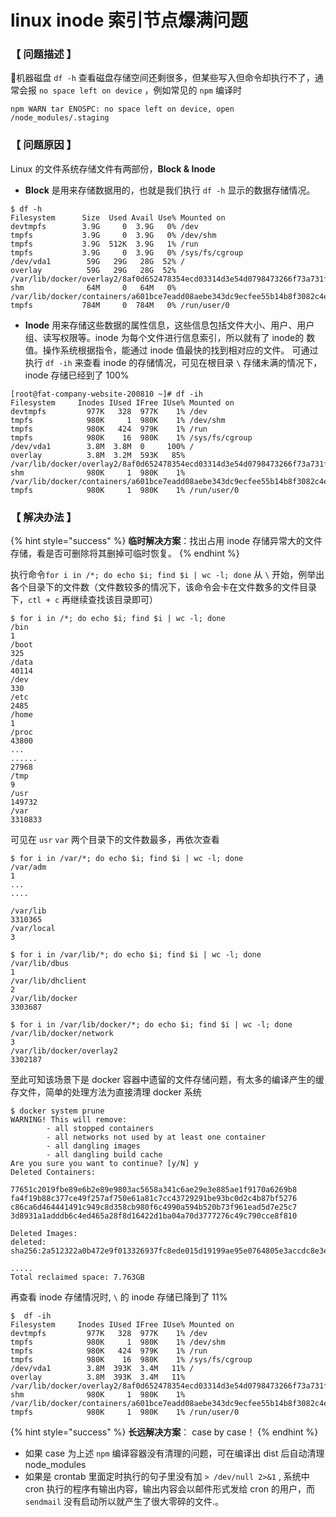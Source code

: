 # linux inode 索引节点爆满问题

### **【 问题描述 】**

机器磁盘 `df -h` 查看磁盘存储空间还剩很多，但某些写入但命令却执行不了，通常会报 `no space left on device` ，例如常见的 `npm` 编译时

```text
npm WARN tar ENOSPC: no space left on device, open /node_modules/.staging
```

### **【 问题原因 】**

Linux 的文件系统存储文件有两部份，**Block & Inode**

* **Block** 是用来存储数据用的，也就是我们执行 `df -h` 显示的数据存储情况。

```text
$ df -h
Filesystem      Size  Used Avail Use% Mounted on
devtmpfs        3.9G     0  3.9G   0% /dev
tmpfs           3.9G     0  3.9G   0% /dev/shm
tmpfs           3.9G  512K  3.9G   1% /run
tmpfs           3.9G     0  3.9G   0% /sys/fs/cgroup
/dev/vda1        59G   29G   28G  52% /
overlay          59G   29G   28G  52% /var/lib/docker/overlay2/8af0d652478354ecd03314d3e54d0798473266f73a731f1d5884b17ec1f0505f/merged
shm              64M     0   64M   0% /var/lib/docker/containers/a601bce7eadd08aebe343dc9ecfee55b14b8f3082c4e2e7e5139a9c9178bae75/mounts/shm
tmpfs           784M     0  784M   0% /run/user/0
```

* **Inode** 用来存储这些数据的属性信息，这些信息包括文件大小、用户、用户组、读写权限等。inode 为每个文件进行信息索引，所以就有了 inode的 数值。操作系统根据指令，能通过 inode 值最快的找到相对应的文件。 可通过执行 `df -ih` 来查看 inode 的存储情况，可见在根目录 `\` 存储未满的情况下，inode 存储已经到了 100% 

```text
[root@fat-company-website-200810 ~]# df -ih
Filesystem     Inodes IUsed IFree IUse% Mounted on
devtmpfs         977K   328  977K    1% /dev
tmpfs            980K     1  980K    1% /dev/shm
tmpfs            980K   424  979K    1% /run
tmpfs            980K    16  980K    1% /sys/fs/cgroup
/dev/vda1        3.8M  3.8M  0     100% /
overlay          3.8M  3.2M  593K   85% /var/lib/docker/overlay2/8af0d652478354ecd03314d3e54d0798473266f73a731f1d5884b17ec1f0505f/merged
shm              980K     1  980K    1% /var/lib/docker/containers/a601bce7eadd08aebe343dc9ecfee55b14b8f3082c4e2e7e5139a9c9178bae75/mounts/shm
tmpfs            980K     1  980K    1% /run/user/0
```

### **【 解决办法 】**

{% hint style="success" %}
**临时解决方案**：找出占用 inode 存储异常大的文件存储，看是否可删除将其删掉可临时恢复。
{% endhint %}

  执行命令`for i in /*; do echo $i; find $i | wc -l; done` 从 `\` 开始，例举出各个目录下的文件数（文件数较多的情况下，该命令会卡在文件数多的文件目录下，`ctl + c` 再继续查找该目录即可）

```text
$ for i in /*; do echo $i; find $i | wc -l; done
/bin
1
/boot
325
/data
40114
/dev
330
/etc
2485
/home
1
/proc
43800
...
......
27968
/tmp
9
/usr
149732
/var
3310833
```

  可见在 `usr` `var` 两个目录下的文件数最多，再依次查看

```text
$ for i in /var/*; do echo $i; find $i | wc -l; done
/var/adm
1
...
....

/var/lib
3310365
/var/local
3

$ for i in /var/lib/*; do echo $i; find $i | wc -l; done
/var/lib/dbus
1
/var/lib/dhclient
2
/var/lib/docker
3303687

$ for i in /var/lib/docker/*; do echo $i; find $i | wc -l; done
/var/lib/docker/network
3
/var/lib/docker/overlay2
3302187

```

  至此可知该场景下是 docker 容器中遗留的文件存储问题，有太多的编译产生的缓存文件，简单的处理方法为直接清理 docker 系统

```text
$ docker system prune
WARNING! This will remove:
        - all stopped containers
        - all networks not used by at least one container
        - all dangling images
        - all dangling build cache
Are you sure you want to continue? [y/N] y
Deleted Containers:

77651c2019fbe89e6b2e89e9803ac5658a341c6ae29e3e885ae1f9170a6269b8
fa4f19b88c377ce49f257af750e61a81c7cc43729291be93bc0d2c4b87bf5276
c86ca6d464441491c949c8d358cb980f6c4990a594b520b73f961ead5d7e25c7
3d8931a1adddb6c4ed465a28f8d16422d1ba04a70d3777276c49c790cce8f810

Deleted Images:
deleted: sha256:2a512322a0b472e9f013326937fc8ede015d19199ae95e0764805e3accdc8e3e

.....
Total reclaimed space: 7.763GB
```

  再查看 inode 存储情况时, `\` 的 inode 存储已降到了 11%

```text
$  df -ih
Filesystem     Inodes IUsed IFree IUse% Mounted on
devtmpfs         977K   328  977K    1% /dev
tmpfs            980K     1  980K    1% /dev/shm
tmpfs            980K   424  979K    1% /run
tmpfs            980K    16  980K    1% /sys/fs/cgroup
/dev/vda1        3.8M  393K  3.4M   11% /
overlay          3.8M  393K  3.4M   11% /var/lib/docker/overlay2/8af0d652478354ecd03314d3e54d0798473266f73a731f1d5884b17ec1f0505f/merged
shm              980K     1  980K    1% /var/lib/docker/containers/a601bce7eadd08aebe343dc9ecfee55b14b8f3082c4e2e7e5139a9c9178bae75/mounts/shm
tmpfs            980K     1  980K    1% /run/user/0
```

{% hint style="success" %}
**长远解决方案**： case by case！
{% endhint %}

* 如果 case 为上述 `npm` 编译容器没有清理的问题，可在编译出 dist 后自动清理 node\_modules
* 如果是 crontab 里面定时执行的句子里没有加 `> /dev/null 2>&1` , 系统中 cron 执行的程序有输出内容，输出内容会以邮件形式发给 cron 的用户，而 `sendmail` 没有启动所以就产生了很大零碎的文件.。

